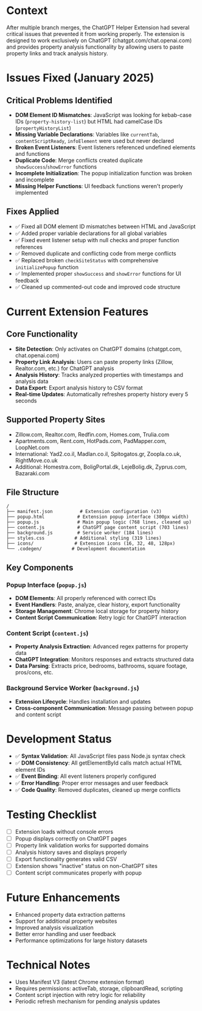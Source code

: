 # Context
After multiple branch merges, the ChatGPT Helper Extension had several critical issues that prevented it from working properly. The extension is designed to work exclusively on ChatGPT (chatgpt.com/chat.openai.com) and provides property analysis functionality by allowing users to paste property links and track analysis history.

# Issues Fixed (January 2025)

## Critical Problems Identified
- **DOM Element ID Mismatches**: JavaScript was looking for kebab-case IDs (`property-history-list`) but HTML had camelCase IDs (`propertyHistoryList`)
- **Missing Variable Declarations**: Variables like `currentTab`, `contentScriptReady`, `infoElement` were used but never declared
- **Broken Event Listeners**: Event listeners referenced undefined elements and functions
- **Duplicate Code**: Merge conflicts created duplicate `showSuccess`/`showError` functions
- **Incomplete Initialization**: The popup initialization function was broken and incomplete
- **Missing Helper Functions**: UI feedback functions weren't properly implemented

## Fixes Applied
- ✅ Fixed all DOM element ID mismatches between HTML and JavaScript
- ✅ Added proper variable declarations for all global variables
- ✅ Fixed event listener setup with null checks and proper function references
- ✅ Removed duplicate and conflicting code from merge conflicts
- ✅ Replaced broken `checkSiteStatus` with comprehensive `initializePopup` function
- ✅ Implemented proper `showSuccess` and `showError` functions for UI feedback
- ✅ Cleaned up commented-out code and improved code structure

# Current Extension Features

## Core Functionality
- **Site Detection**: Only activates on ChatGPT domains (chatgpt.com, chat.openai.com)
- **Property Link Analysis**: Users can paste property links (Zillow, Realtor.com, etc.) for ChatGPT analysis
- **Analysis History**: Tracks analyzed properties with timestamps and analysis data
- **Data Export**: Export analysis history to CSV format
- **Real-time Updates**: Automatically refreshes property history every 5 seconds

## Supported Property Sites
- Zillow.com, Realtor.com, Redfin.com, Homes.com, Trulia.com
- Apartments.com, Rent.com, HotPads.com, PadMapper.com, LoopNet.com
- International: Yad2.co.il, Madlan.co.il, Spitogatos.gr, Zoopla.co.uk, RightMove.co.uk
- Additional: Homestra.com, BoligPortal.dk, LejeBolig.dk, Zyprus.com, Bazaraki.com

## File Structure
```
/
├── manifest.json          # Extension configuration (v3)
├── popup.html            # Extension popup interface (300px width)
├── popup.js              # Main popup logic (768 lines, cleaned up)
├── content.js            # ChatGPT page content script (703 lines)
├── background.js         # Service worker (184 lines)
├── styles.css           # Additional styling (319 lines)
├── icons/               # Extension icons (16, 32, 48, 128px)
└── .codegen/           # Development documentation
```

## Key Components

### Popup Interface (`popup.js`)
- **DOM Elements**: All properly referenced with correct IDs
- **Event Handlers**: Paste, analyze, clear history, export functionality
- **Storage Management**: Chrome local storage for property history
- **Content Script Communication**: Retry logic for ChatGPT interaction

### Content Script (`content.js`)
- **Property Analysis Extraction**: Advanced regex patterns for property data
- **ChatGPT Integration**: Monitors responses and extracts structured data
- **Data Parsing**: Extracts price, bedrooms, bathrooms, square footage, pros/cons, etc.

### Background Service Worker (`background.js`)
- **Extension Lifecycle**: Handles installation and updates
- **Cross-component Communication**: Message passing between popup and content script

# Development Status
- ✅ **Syntax Validation**: All JavaScript files pass Node.js syntax check
- ✅ **DOM Consistency**: All getElementById calls match actual HTML element IDs
- ✅ **Event Binding**: All event listeners properly configured
- ✅ **Error Handling**: Proper error messages and user feedback
- ✅ **Code Quality**: Removed duplicates, cleaned up merge conflicts

# Testing Checklist
- [ ] Extension loads without console errors
- [ ] Popup displays correctly on ChatGPT pages
- [ ] Property link validation works for supported domains
- [ ] Analysis history saves and displays properly
- [ ] Export functionality generates valid CSV
- [ ] Extension shows "inactive" status on non-ChatGPT sites
- [ ] Content script communicates properly with popup

# Future Enhancements
- Enhanced property data extraction patterns
- Support for additional property websites
- Improved analysis visualization
- Better error handling and user feedback
- Performance optimizations for large history datasets

# Technical Notes
- Uses Manifest V3 (latest Chrome extension format)
- Requires permissions: activeTab, storage, clipboardRead, scripting
- Content script injection with retry logic for reliability
- Periodic refresh mechanism for pending analysis updates